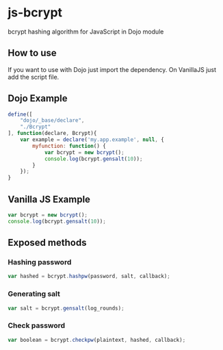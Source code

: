 # js-bcrypt
bcrypt hashing algorithm for JavaScript in Dojo module

## How to use

If you want to use with Dojo just import the dependency. On VanillaJS just add the script file.

## Dojo Example

```javascript
define([
	"dojo/_base/declare",
    "./Bcrypt"
], function(declare, Bcrypt){
	var example = declare('my.app.example', null, {
		myfunction: function() {
			var bcrypt = new bcrypt();
			console.log(bcrypt.gensalt(10));
		}
	});
}
```

## Vanilla JS Example
```javascript
var bcrypt = new bcrypt();
console.log(bcrypt.gensalt(10));
```
## Exposed methods

### Hashing password
```javascript
var hashed = bcrypt.hashpw(password, salt, callback);
```
### Generating salt
```javascript
var salt = bcrypt.gensalt(log_rounds);
```
### Check password
```javascript
var boolean = bcrypt.checkpw(plaintext, hashed, callback);
```